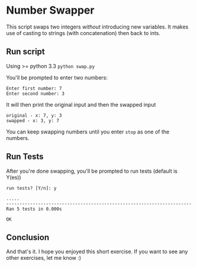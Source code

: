 # Number Swapper

This script swaps two integers _without_ introducing new variables. It makes use of casting to strings (with concatenation) then back to ints.

## Run script

Using >= python 3.3
`python swap.py`

You'll be prompted to enter two numbers:

```
Enter first number: 7
Enter second number: 3
```

It will then print the original input and then the swapped input

```
original - x: 7, y: 3
swapped - x: 3, y: 7
```

You can keep swapping numbers until you enter `stop` as one of the numbers.

## Run Tests

After you're done swapping, you'll be prompted to run tests (default is Y(es))

```
run tests? [Y/n]: y

.....
----------------------------------------------------------------------
Ran 5 tests in 0.000s

OK
```

## Conclusion

And that's it. I hope you enjoyed this short exercise. If you want to see any other exercises, let me know :)
